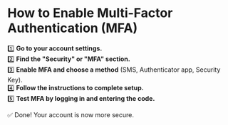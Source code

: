 # How to Enable Multi-Factor Authentication (MFA)  

1️⃣ **Go to your account settings.**  
2️⃣ **Find the "Security" or "MFA" section.**  
3️⃣ **Enable MFA and choose a method** (SMS, Authenticator app, Security Key).  
4️⃣ **Follow the instructions to complete setup.**  
5️⃣ **Test MFA by logging in and entering the code.**  

✅ Done! Your account is now more secure.  
